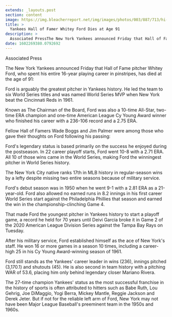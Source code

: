 ```yaml
--- 
extends: _layouts.post 
section: content 
image: https://img.bleacherreport.net/img/images/photos/003/887/713/hi-res-3eb10eee4e8db0531e4f8f774aa2e910_crop_exact.jpg?w=1200&h=1200&q=75 
title: > 
  Yankees Hall of Famer Whitey Ford Dies at Age 91 
description: > 
  Associated PressThe New York Yankees announced Friday that Hall of Fame pitcher Whitey Ford, who spent his entire 16-year playing career in pinstripes, has died at the age of 91:Ford is arguably the greatest pitcher in Yankees history.He led the team to six World Series titles and was named World Series MVP when New York beat the Cincinnati Reds in 1961.All 10 of those wins came in the World Series, making Ford the winningest pitcher in World Series history.Ford also allowed no earned runs in 8.2 innings in his first career World Series start against the Philadelphia Phillies that season and earned the win in the championship-clinching Game 4.Ford still stands as the Yankees' career leader in wins (236), innings pitched (3,170.1) and shutouts (45). 
date: 1602269380.0792692 
--- 
```

Associated Press

The New York Yankees announced Friday that Hall of Fame pitcher Whitey Ford, who spent his entire 16-year playing career in pinstripes, has died at the age of 91:

Ford is arguably the greatest pitcher in Yankees history. He led the team to six World Series titles and was named World Series MVP when New York beat the Cincinnati Reds in 1961.

Known as The Chairman of the Board, Ford was also a 10-time All-Star, two-time ERA champion and one-time American League Cy Young Award winner who finished his career with a 236-106 record and a 2.75 ERA.

Fellow Hall of Famers Wade Boggs and Jim Palmer were among those who gave their thoughts on Ford following his passing:

Ford's legendary status is based primarily on the success he enjoyed during the postseason. In 22 career playoff starts, Ford went 10-8 with a 2.71 ERA. All 10 of those wins came in the World Series, making Ford the winningest pitcher in World Series history.

The New York City native ranks 17th in MLB history in regular-season wins by a lefty despite missing two entire seasons because of military service.

Ford's debut season was in 1950 when he went 9-1 with a 2.81 ERA as a 21-year-old. Ford also allowed no earned runs in 8.2 innings in his first career World Series start against the Philadelphia Phillies that season and earned the win in the championship-clinching Game 4.

That made Ford the youngest pitcher in Yankees history to start a playoff game, a record he held for 70 years until Deivi Garcia broke it in Game 2 of the 2020 American League Division Series against the Tampa Bay Rays on Tuesday.

After his military service, Ford established himself as the ace of New York's staff. He won 16 or more games in a season 10 times, including a career-high 25 in his Cy Young Award-winning season of 1961.

Ford still stands as the Yankees' career leader in wins (236), innings pitched (3,170.1) and shutouts (45). He is also second in team history with a pitching WAR of 53.6, placing him only behind legendary closer Mariano Rivera.

The 27-time champion Yankees' status as the most successful franchise in the history of sports is often attributed to hitters such as Babe Ruth, Lou Gehrig, Joe DiMaggio, Yogi Berra, Mickey Mantle, Reggie Jackson and Derek Jeter. But if not for the reliable left arm of Ford, New York may not have been Major League Baseball's preeminent team in the 1950s and 1960s.